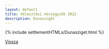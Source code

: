 ```yaml
---
layout: default
title: Választási névjegyzék 2022
description: Dunasziget
---
```


{% include settlementHTMLs/Dunasziget.html %}

[Vissza](../)